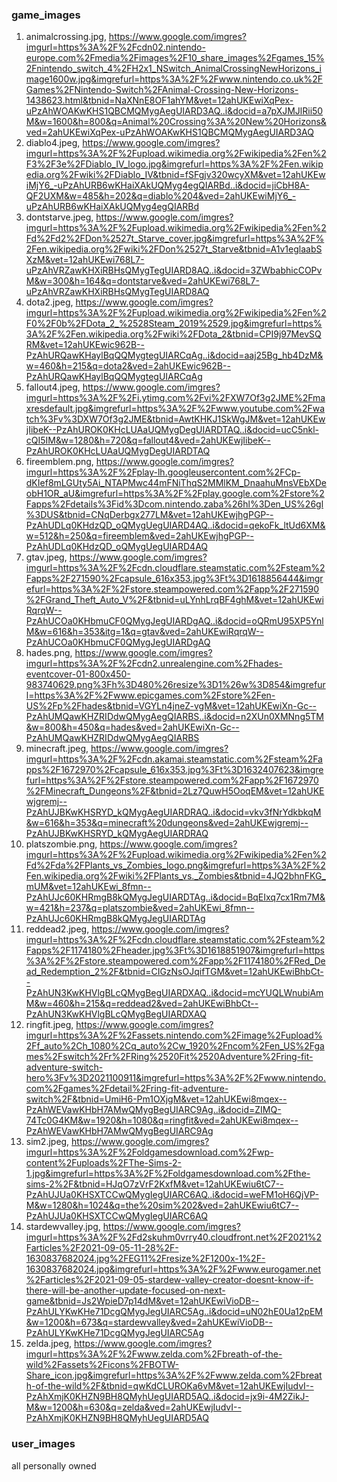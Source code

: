 ### game_images
1. animalcrossing.jpg, https://www.google.com/imgres?imgurl=https%3A%2F%2Fcdn02.nintendo-europe.com%2Fmedia%2Fimages%2F10_share_images%2Fgames_15%2Fnintendo_switch_4%2FH2x1_NSwitch_AnimalCrossingNewHorizons_image1600w.jpg&imgrefurl=https%3A%2F%2Fwww.nintendo.co.uk%2FGames%2FNintendo-Switch%2FAnimal-Crossing-New-Horizons-1438623.html&tbnid=NaXNnE8OF1ahYM&vet=12ahUKEwiXqPex-uPzAhWOAKwKHS1QBCMQMygAegUIARD3AQ..i&docid=a7pXJMJlRii50M&w=1600&h=800&q=Animal%20Crossing%3A%20New%20Horizons&ved=2ahUKEwiXqPex-uPzAhWOAKwKHS1QBCMQMygAegUIARD3AQ
2. diablo4.jpeg, https://www.google.com/imgres?imgurl=https%3A%2F%2Fupload.wikimedia.org%2Fwikipedia%2Fen%2F3%2F3e%2FDiablo_IV_logo.jpg&imgrefurl=https%3A%2F%2Fen.wikipedia.org%2Fwiki%2FDiablo_IV&tbnid=fSFgjv320wcyXM&vet=12ahUKEwiMjY6_-uPzAhURB6wKHaiXAkUQMyg4egQIARBd..i&docid=jiCbH8A-QF2UXM&w=485&h=202&q=diablo%204&ved=2ahUKEwiMjY6_-uPzAhURB6wKHaiXAkUQMyg4egQIARBd
3. dontstarve.jpeg, https://www.google.com/imgres?imgurl=https%3A%2F%2Fupload.wikimedia.org%2Fwikipedia%2Fen%2Fd%2Fd2%2FDon%2527t_Starve_cover.jpg&imgrefurl=https%3A%2F%2Fen.wikipedia.org%2Fwiki%2FDon%2527t_Starve&tbnid=A1v1eglaabSXzM&vet=12ahUKEwi768L7-uPzAhVRZawKHXiRBHsQMygTegUIARD8AQ..i&docid=3ZWbabhicCOPvM&w=300&h=164&q=dontstarve&ved=2ahUKEwi768L7-uPzAhVRZawKHXiRBHsQMygTegUIARD8AQ
4. dota2.jpeg, https://www.google.com/imgres?imgurl=https%3A%2F%2Fupload.wikimedia.org%2Fwikipedia%2Fen%2F0%2F0b%2FDota_2_%2528Steam_2019%2529.jpg&imgrefurl=https%3A%2F%2Fen.wikipedia.org%2Fwiki%2FDota_2&tbnid=CPI9j97MevSQRM&vet=12ahUKEwic962B--PzAhURQawKHaylBqQQMygtegUIARCqAg..i&docid=aaj25Bg_hb4DzM&w=460&h=215&q=dota2&ved=2ahUKEwic962B--PzAhURQawKHaylBqQQMygtegUIARCqAg
5. fallout4.jpeg, https://www.google.com/imgres?imgurl=https%3A%2F%2Fi.ytimg.com%2Fvi%2FXW7Of3g2JME%2Fmaxresdefault.jpg&imgrefurl=https%3A%2F%2Fwww.youtube.com%2Fwatch%3Fv%3DXW7Of3g2JME&tbnid=AwtKHKJ1SkWgJM&vet=12ahUKEwjIibeK--PzAhUROK0KHcLUAaUQMygDegUIARDTAQ..i&docid=ucC5nkl-cQI5IM&w=1280&h=720&q=fallout4&ved=2ahUKEwjIibeK--PzAhUROK0KHcLUAaUQMygDegUIARDTAQ
6. fireemblem.png, https://www.google.com/imgres?imgurl=https%3A%2F%2Fplay-lh.googleusercontent.com%2FCp-dKIef8mLGUty5Ai_NTAPMwc44mFNiThqS2MMlKM_DnaahuMnsVEbXDeobH1OR_aU&imgrefurl=https%3A%2F%2Fplay.google.com%2Fstore%2Fapps%2Fdetails%3Fid%3Dcom.nintendo.zaba%26hl%3Den_US%26gl%3DUS&tbnid=CNqDerbgx277LM&vet=12ahUKEwjhgPGP--PzAhUDLq0KHdzQD_oQMygUegUIARD4AQ..i&docid=qekoFk_ltUd6XM&w=512&h=250&q=fireemblem&ved=2ahUKEwjhgPGP--PzAhUDLq0KHdzQD_oQMygUegUIARD4AQ
7. gtav.jpeg, https://www.google.com/imgres?imgurl=https%3A%2F%2Fcdn.cloudflare.steamstatic.com%2Fsteam%2Fapps%2F271590%2Fcapsule_616x353.jpg%3Ft%3D1618856444&imgrefurl=https%3A%2F%2Fstore.steampowered.com%2Fapp%2F271590%2FGrand_Theft_Auto_V%2F&tbnid=uLYnhLrqBF4ghM&vet=12ahUKEwiRqrqW--PzAhUCOa0KHbmuCF0QMygJegUIARDgAQ..i&docid=oQRmU95XP5YnlM&w=616&h=353&itg=1&q=gtav&ved=2ahUKEwiRqrqW--PzAhUCOa0KHbmuCF0QMygJegUIARDgAQ
8. hades.png, https://www.google.com/imgres?imgurl=https%3A%2F%2Fcdn2.unrealengine.com%2Fhades-eventcover-01-800x450-983740629.png%3Fh%3D480%26resize%3D1%26w%3D854&imgrefurl=https%3A%2F%2Fwww.epicgames.com%2Fstore%2Fen-US%2Fp%2Fhades&tbnid=VGYLn4jneZ-vgM&vet=12ahUKEwiXn-Gc--PzAhUMQawKHZRIDdwQMygAegQIARBS..i&docid=n2XUn0XMNng5TM&w=800&h=450&q=hades&ved=2ahUKEwiXn-Gc--PzAhUMQawKHZRIDdwQMygAegQIARBS
9. minecraft.jpeg, https://www.google.com/imgres?imgurl=https%3A%2F%2Fcdn.akamai.steamstatic.com%2Fsteam%2Fapps%2F1672970%2Fcapsule_616x353.jpg%3Ft%3D1632407623&imgrefurl=https%3A%2F%2Fstore.steampowered.com%2Fapp%2F1672970%2FMinecraft_Dungeons%2F&tbnid=2Lz7QuwH5OoqEM&vet=12ahUKEwjgremj--PzAhUJBKwKHSRYD_kQMygAegUIARDRAQ..i&docid=vkv3fNrYdkbkqM&w=616&h=353&q=minecraft%20dungeons&ved=2ahUKEwjgremj--PzAhUJBKwKHSRYD_kQMygAegUIARDRAQ
10. platszombie.png, https://www.google.com/imgres?imgurl=https%3A%2F%2Fupload.wikimedia.org%2Fwikipedia%2Fen%2Fd%2Fda%2FPlants_vs_Zombies_logo.png&imgrefurl=https%3A%2F%2Fen.wikipedia.org%2Fwiki%2FPlants_vs._Zombies&tbnid=4JQ2bhnFKG_mUM&vet=12ahUKEwi_8fmn--PzAhUJc60KHRmgB8kQMygJegUIARDTAg..i&docid=BqEIxq7cx1Rm7M&w=421&h=237&q=platszombie&ved=2ahUKEwi_8fmn--PzAhUJc60KHRmgB8kQMygJegUIARDTAg
11. reddead2.jpeg, https://www.google.com/imgres?imgurl=https%3A%2F%2Fcdn.cloudflare.steamstatic.com%2Fsteam%2Fapps%2F1174180%2Fheader.jpg%3Ft%3D1618851907&imgrefurl=https%3A%2F%2Fstore.steampowered.com%2Fapp%2F1174180%2FRed_Dead_Redemption_2%2F&tbnid=CIGzNsOJqifTGM&vet=12ahUKEwiBhbCt--PzAhUN3KwKHVlgBLcQMygBegUIARDXAQ..i&docid=mcYUQLWnubiAmM&w=460&h=215&q=reddead2&ved=2ahUKEwiBhbCt--PzAhUN3KwKHVlgBLcQMygBegUIARDXAQ
12. ringfit.jpeg, https://www.google.com/imgres?imgurl=https%3A%2F%2Fassets.nintendo.com%2Fimage%2Fupload%2Ff_auto%2Ch_1080%2Cq_auto%2Cw_1920%2Fncom%2Fen_US%2Fgames%2Fswitch%2Fr%2FRing%2520Fit%2520Adventure%2Fring-fit-adventure-switch-hero%3Fv%3D2021100911&imgrefurl=https%3A%2F%2Fwww.nintendo.com%2Fgames%2Fdetail%2Fring-fit-adventure-switch%2F&tbnid=UmiH6-Pm1OXjgM&vet=12ahUKEwi8mqex--PzAhWEVawKHbH7AMwQMygBegUIARC9Ag..i&docid=ZIMQ-74Tc0G4KM&w=1920&h=1080&q=ringfit&ved=2ahUKEwi8mqex--PzAhWEVawKHbH7AMwQMygBegUIARC9Ag
13. sim2.jpeg, https://www.google.com/imgres?imgurl=https%3A%2F%2Foldgamesdownload.com%2Fwp-content%2Fuploads%2FThe-Sims-2-1.jpg&imgrefurl=https%3A%2F%2Foldgamesdownload.com%2Fthe-sims-2%2F&tbnid=HJqO7zVrF2KxfM&vet=12ahUKEwiu6tC7--PzAhUJUa0KHSXTCCwQMygIegUIARC6AQ..i&docid=weFM1oH6QjVP-M&w=1280&h=1024&q=the%20sim%202&ved=2ahUKEwiu6tC7--PzAhUJUa0KHSXTCCwQMygIegUIARC6AQ
14. stardewvalley.jpg, https://www.google.com/imgres?imgurl=https%3A%2F%2Fd2skuhm0vrry40.cloudfront.net%2F2021%2Farticles%2F2021-09-05-11-28%2F-1630837682024.jpg%2FEG11%2Fresize%2F1200x-1%2F-1630837682024.jpg&imgrefurl=https%3A%2F%2Fwww.eurogamer.net%2Farticles%2F2021-09-05-stardew-valley-creator-doesnt-know-if-there-will-be-another-update-focused-on-next-game&tbnid=Js2WpieD7p14dM&vet=12ahUKEwiVioDB--PzAhULYKwKHe71DcgQMygJegUIARC5Ag..i&docid=uN02hE0Ua12pEM&w=1200&h=673&q=stardewvalley&ved=2ahUKEwiVioDB--PzAhULYKwKHe71DcgQMygJegUIARC5Ag
15. zelda.jpeg, https://www.google.com/imgres?imgurl=https%3A%2F%2Fwww.zelda.com%2Fbreath-of-the-wild%2Fassets%2Ficons%2FBOTW-Share_icon.jpg&imgrefurl=https%3A%2F%2Fwww.zelda.com%2Fbreath-of-the-wild%2F&tbnid=qwKdCLUROKa6vM&vet=12ahUKEwjIudvI--PzAhXmjK0KHZN9BH8QMyhUegUIARD5AQ..i&docid=jx9i-4M2ZikJ-M&w=1200&h=630&q=zelda&ved=2ahUKEwjIudvI--PzAhXmjK0KHZN9BH8QMyhUegUIARD5AQ

### user_images
all personally owned
